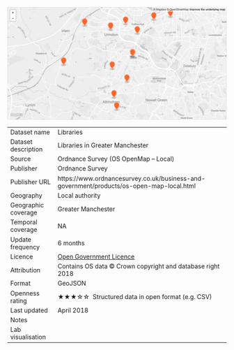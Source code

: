 
[<img src="thumbnail.png">](trafford_libraries_styled.geojson)
</br>

<table>
<tr>
	<td>Dataset name</td>
	<td>Libraries</td>
</tr>
<tr>
	<td>Dataset description</td>
	<td>Libraries in Greater Manchester</td>
</tr>
<tr>
	<td>Source</td>
	<td>Ordnance Survey (OS OpenMap – Local)</td>
</tr>
<tr>
	<td>Publisher</td>
	<td>Ordnance Survey</td>
</tr>
<tr>
	<td>Publisher URL</td>
	<td><a href="https://www.ordnancesurvey.co.uk/business-and-government/products/os-open-map-local.html"></a>https://www.ordnancesurvey.co.uk/business-and-government/products/os-open-map-local.html</td>
</tr>
<tr>
	<td>Geography</td>
	<td>Local authority</td>
</tr>
<tr>
	<td>Geographic coverage</td>
	<td>Greater Manchester</td>
</tr>
<tr>
	<td>Temporal coverage</td>
	<td>NA</td>
</tr>
<tr>
	<td>Update frequency</td>
	<td>6 months</td>
</tr>
<tr>
	<td>Licence</td>
	<td><a href="http://www.nationalarchives.gov.uk/doc/open-government-licence/version/3/">Open Government Licence</a></td>
</tr>
<tr>
	<td>Attribution</td>
	<td>Contains OS data © Crown copyright and database right 2018</td>
</tr>
<tr>
	<td>Format</td>
	<td>GeoJSON</td>
</tr>
<tr>
	<td>Openness rating</td>
	<td>&#9733&#9733&#9733&#9734&#9734&nbsp; Structured data in open format (e.g. CSV)</td>
</tr>
<tr>
	<td>Last updated</td>
	<td>April 2018</td>
</tr>
<tr>
	<td>Notes</td>
	<td></td>
</tr>
<tr>
	<td>Lab visualisation</td>
	<td><a href=""></a></td>
</tr>
</table>
